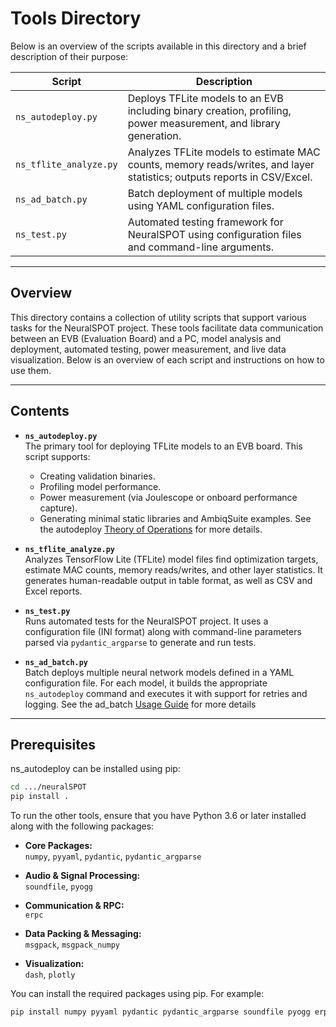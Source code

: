 # Tools Directory

Below is an overview of the scripts available in this directory and a brief description of their purpose:

| **Script**               | **Description**                                                                                                     |
|--------------------------|---------------------------------------------------------------------------------------------------------------------|
| `ns_autodeploy.py`       | Deploys TFLite models to an EVB including binary creation, profiling, power measurement, and library generation.      |
| `ns_tflite_analyze.py`   | Analyzes TFLite models to estimate MAC counts, memory reads/writes, and layer statistics; outputs reports in CSV/Excel.|
| `ns_ad_batch.py`         | Batch deployment of multiple models using YAML configuration files.                                                 |
| `ns_test.py`             | Automated testing framework for NeuralSPOT using configuration files and command-line arguments.                      |

---

## Overview

This directory contains a collection of utility scripts that support various tasks for the NeuralSPOT project. These tools facilitate data communication between an EVB (Evaluation Board) and a PC, model analysis and deployment, automated testing, power measurement, and live data visualization. Below is an overview of each script and instructions on how to use them.

---

## Contents
- **`ns_autodeploy.py`**  
  The primary tool for deploying TFLite models to an EVB board. This script supports:
  - Creating validation binaries.
  - Profiling model performance.
  - Power measurement (via Joulescope or onboard performance capture).
  - Generating minimal static libraries and AmbiqSuite examples.
  See the autodeploy [Theory of Operations](./autodeploy.readme.md) for more details.

- **`ns_tflite_analyze.py`**  
  Analyzes TensorFlow Lite (TFLite) model files find optimization targets, estimate MAC counts, memory reads/writes, and other layer statistics. It generates human-readable output in table format, as well as CSV and Excel reports.

- **`ns_test.py`**  
  Runs automated tests for the NeuralSPOT project. It uses a configuration file (INI format) along with command-line parameters parsed via `pydantic_argparse` to generate and run tests.

- **`ns_ad_batch.py`**  
  Batch deploys multiple neural network models defined in a YAML configuration file. For each model, it builds the appropriate `ns_autodeploy` command and executes it with support for retries and logging.
  See the ad_batch [Usage Guide](./ns_ad_batch.readme.md) for more details
   

---

## Prerequisites

ns_autodeploy can be installed using pip:
```bash
cd .../neuralSPOT
pip install .
```

To run the other tools, ensure that you have Python 3.6 or later installed along with the following packages:

- **Core Packages:**  
  `numpy`, `pyyaml`, `pydantic`, `pydantic_argparse`

- **Audio & Signal Processing:**  
  `soundfile`, `pyogg`

- **Communication & RPC:**  
  `erpc`

- **Data Packing & Messaging:**  
  `msgpack`, `msgpack_numpy`

- **Visualization:**  
  `dash`, `plotly`

You can install the required packages using pip. For example:

```bash
pip install numpy pyyaml pydantic pydantic_argparse soundfile pyogg erpc msgpack msgpack_numpy dash plotly
